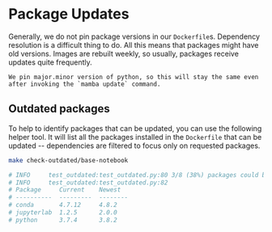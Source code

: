 # Package Updates

Generally, we do not pin package versions in our `Dockerfile`s.
Dependency resolution is a difficult thing to do.
All this means that packages might have old versions.
Images are rebuilt weekly, so usually, packages receive updates quite frequently.

```{note}
We pin major.minor version of python, so this will stay the same even after invoking the `mamba update` command.
```

## Outdated packages

To help to identify packages that can be updated, you can use the following helper tool.
It will list all the packages installed in the `Dockerfile` that can be updated -- dependencies are
filtered to focus only on requested packages.

```bash
make check-outdated/base-notebook

# INFO     test_outdated:test_outdated.py:80 3/8 (38%) packages could be updated
# INFO     test_outdated:test_outdated.py:82
# Package     Current    Newest
# ----------  ---------  --------
# conda       4.7.12     4.8.2
# jupyterlab  1.2.5      2.0.0
# python      3.7.4      3.8.2
```
